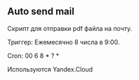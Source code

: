 ## Auto send mail
Скрипт для отправки pdf файла на почту.

Триггер: Ежемесячно 8 числа в 9:00.

Cron: 00 6 8 * ? *

Используются
Yandex.Cloud